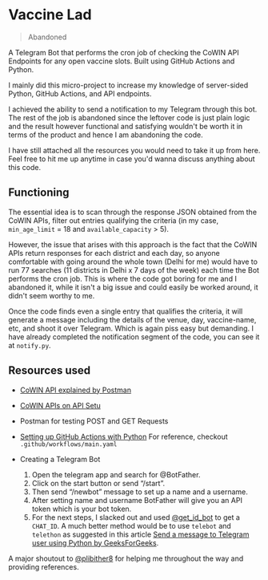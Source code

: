 # Vaccine Lad
> Abandoned

A Telegram Bot that performs the cron job of checking the CoWIN API Endpoints for any open vaccine slots. Built using GitHub Actions and Python.

I mainly did this micro-project to increase my knowledge of server-sided Python, GitHub Actions, and API endpoints. 

I achieved the ability to send a notification to my Telegram through this bot. The rest of the job is abandoned since the leftover code is just plain logic and the result however functional and satisfying wouldn't be worth it in terms of the product and hence I am abandoning the code.

I have still attached all the resources you would need to take it up from here. Feel free to hit me up anytime in case you'd wanna discuss anything about this code.

## Functioning
The essential idea is to scan through the response JSON obtained from the CoWIN APIs, filter out entries qualifying the criteria (in my case, ```min_age_limit``` = 18 and ```available_capacity``` > 5).

However, the issue that arises with this approach is the fact that the CoWIN APIs return responses for each district and each day, so anyone comfortable with going around the whole town (Delhi for me) would have to run 77 searches (11 districts in Delhi x 7 days of the week) each time the Bot performs the cron job. This is where the code got boring for me and I abandoned it, while it isn't a big issue and could easily be worked around, it didn't seem worthy to me.

Once the code finds even a single entry that qualifies the criteria, it will generate a message including the details of the venue, day, vaccine-name, etc, and shoot it over Telegram. Which is again piss easy but demanding. I have already completed the notification segment of the code, you can see it at ```notify.py```.

## Resources used
- [CoWIN API explained by Postman](https://documenter.getpostman.com/view/9564387/TzRPip7u)
- [CoWIN APIs on API Setu](https://apisetu.gov.in/public/api/cowin#/Appointment%20Availability%20APIs)
- Postman for testing POST and GET Requests
- [Setting up GitHub Actions with Python](https://docs.github.com/en/actions/guides/building-and-testing-python) For reference, checkout ```.github/workflows/main.yaml```

- Creating a Telegram Bot
    1. Open the telegram app and search for @BotFather. 
    2. Click on the start button or send “/start”. 
    3. Then send “/newbot” message to set up a name and a username. 
    4. After setting name and username BotFather will give you an API token which is your bot token. 
    5. For the next steps, I slacked out and used [@get_id_bot](https://t.me/get_id_bot) to get a ```CHAT_ID```. A much better method would be to use ```telebot``` and ```telethon``` as suggested in this article [Send a message to Telegram user using Python by GeeksForGeeks](https://www.geeksforgeeks.org/send-message-to-telegram-user-using-python/).

A major shoutout to [@plibither8](https://github.com/plibither8) for helping me throughout the way and providing references.
